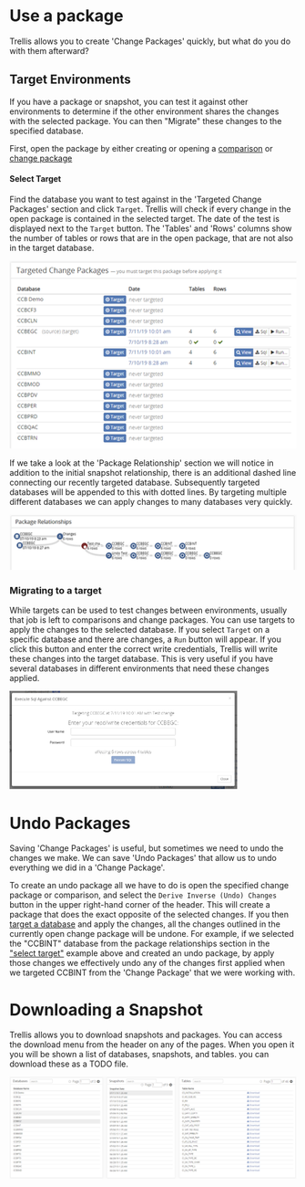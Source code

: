 # Use a package 

Trellis allows you to create 'Change Packages' quickly, but what do you do with them afterward?

## Target Environments

If you have a package or snapshot, you can test it against other environments to determine if the other environment shares the changes with the selected package. You can then "Migrate" these changes to the specified database.

First, open the package by either creating or opening a [comparison](Snapshot-Comparisons.md) or [change package](Change-Packages)

#### Select Target

Find the database you want to test against in the 'Targeted Change Packages' section and click `Target`. Trellis will check if every change in the open package is contained in the selected target. The date of the test is displayed next to the `Target` button. The 'Tables' and 'Rows' columns show the number of tables or rows that are in the open package, that are not also in the target database.

<img src="Media/Use-Package-Select-Targets.png" width="600">

If we take a look at the 'Package Relationship' section we will notice in addition to the initial snapshot relationship, there is an additional dashed line connecting our recently targeted database. Subsequently targeted databases will be appended to this with dotted lines. By targeting multiple different databases we can apply changes to many databases very quickly. 

<img src="Media/Use-Package-Target-Package-Relationship.png" width="600">

### Migrating to a target

While targets can be used to test changes between environments, usually that job is left to comparisons and change packages. You can use targets to apply the changes to the selected database. If you select `Target` on a specific database and there are changes, a `Run` button will appear. If you click this button and enter the correct write credentials, Trellis will write these changes into the target database. This is very useful if you have several databases in different environments that need these changes applied. 

<img src="Media/Use-Package-Targets-Authentication.png" width="400">


# Undo Packages

Saving 'Change Packages' is useful, but sometimes we need to undo the changes we make. We can save 'Undo Packages' that allow us to undo everything we did in a 'Change Package'. 

To create an undo package all we have to do is open the specified change package or comparison, and select the `Derive Inverse (Undo) Changes` button in the upper right-hand corner of the header. This will create a package that does the exact opposite of the selected changes. If you then [target a database](#Target-Environments) and apply the changes, all the changes outlined in the currently open change package will be undone. For example, if we selected the "CCBINT" database from the package relationships section in the ["select target"](#Select-Target) example above and created an undo package, by apply those changes we effectively undo any of the changes first applied when we targeted CCBINT from the 'Change Package' that we were working with.

# Downloading a Snapshot

Trellis allows you to download snapshots and packages. You can access the download menu from the header on any of the pages. When you open it you will be shown a list of databases, snapshots, and tables. you can download these as a TODO file.

<img src="Media/Use-Package-Download-Snapshots.png" width="600">
